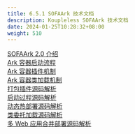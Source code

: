 ```yaml
---
title: 6.5.1 SOFAArk 技术文档
description: Koupleless SOFAArk 技术文档
date: 2024-01-25T10:28:32+08:00
weight: 510
---
```


[SOFAArk 2.0 介绍](https://www.sofastack.tech/projects/sofa-boot/sofa-ark-migration-guide/) <br/>
[Ark 容器启动流程](https://www.sofastack.tech/projects/sofa-boot/sofa-ark-startup/) <br/>
[Ark 容器插件机制](https://www.sofastack.tech/projects/sofa-boot/sofa-ark-plugin/) <br/>
[Ark 容器类加载机制](https://www.sofastack.tech/projects/sofa-boot/sofa-ark-classloader/) <br/>
[打包插件源码解析](https://www.sofastack.tech/projects/sofa-boot/sofa-ark-build-package-plugin/) <br/>
[启动过程源码解析](https://www.sofastack.tech/projects/sofa-boot/sofa-ark-startup-process/) <br/>
[动态热部署源码解析](https://www.sofastack.tech/projects/sofa-boot/sofa-ark-dynamic-deploy/) <br/>
[类委托加载源码解析](https://www.sofastack.tech/projects/sofa-boot/sofa-ark-class-loader-delegation/) <br/>
[多 Web 应用合并部署源码解析](https://www.sofastack.tech/projects/sofa-boot/sofa-ark-multi-web-component-deploy/) <br/>


<br/>
